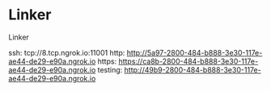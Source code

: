 # Linker
Linker

ssh: tcp://8.tcp.ngrok.io:11001 
http: http://5a97-2800-484-b888-3e30-117e-ae44-de29-e90a.ngrok.io 
https: https://ca8b-2800-484-b888-3e30-117e-ae44-de29-e90a.ngrok.io 
testing: http://49b9-2800-484-b888-3e30-117e-ae44-de29-e90a.ngrok.io 